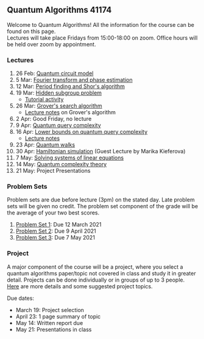 ## Quantum Algorithms 41174

Welcome to Quantum Algorithms!  All the information for the course can be found on this page.  
Lectures will take place Fridays from 15:00-18:00 on zoom.  Office hours will be held 
over zoom by appointment.


### Lectures

1. 26 Feb: [Quantum circuit model](https://github.com/troyjlee/qalgo/blob/main/LECTURES/lec1.pdf)
2. 5 Mar: [Fourier transform and phase estimation](https://github.com/troyjlee/qalgo/blob/main/LECTURES/lec2-compressed.pdf)
3. 12 Mar: [Period finding and Shor's algorithm](https://github.com/troyjlee/qalgo/blob/main/LECTURES/lec3-compressed.pdf)
4. 19 Mar: [Hidden subgroup problem](https://github.com/troyjlee/qalgo/blob/main/LECTURES/lec4-compressed.pdf) 
    - [Tutorial activity](https://github.com/troyjlee/qalgo/blob/main/LECTURES/activity4.pdf)
5. 26 Mar: [Grover's search algorithm](https://github.com/troyjlee/qalgo/blob/main/LECTURES/lec5_compressed.pdf)
    - [Lecture notes](https://github.com/troyjlee/qalgo/blob/main/NOTES/grover.pdf) on Grover's algorithm
6. 2 Apr: Good Friday, no lecture
7. 9 Apr: [Quantum query complexity](https://github.com/troyjlee/qalgo/blob/main/LECTURES/lec6_compressed.pdf)
8. 16 Apr: [Lower bounds on quantum query complexity](https://github.com/troyjlee/qalgo/blob/main/LECTURES/lec7.pdf)
    - [Lecture notes](https://github.com/troyjlee/qalgo/blob/main/NOTES/lower.pdf)
9. 23 Apr: [Quantum walks](https://github.com/troyjlee/qalgo/blob/main/LECTURES/lec8_compressed.pdf)
10. 30 Apr: [Hamiltonian simulation](https://github.com/troyjlee/qalgo/blob/main/LECTURES/lec9.pdf) (Guest Lecture by Marika Kieferova)
11. 7 May: [Solving systems of linear equations](https://github.com/troyjlee/qalgo/blob/main/LECTURES/lec10_compressed.pdf)
12. 14 May: [Quantum complexity theory](https://github.com/troyjlee/qalgo/blob/main/LECTURES/lec11_compressed.pdf)
13. 21 May: Project Presentations

### Problem Sets
Problem sets are due before lecture (3pm) on the stated day.  Late problem sets will be given 
no credit.  The problem set component of the grade will be the average of your two best scores.
1. [Problem Set 1](https://github.com/troyjlee/qalgo/blob/main/PSETS/PS1/ps1.pdf): Due 12 March 2021
2. [Problem Set 2](https://github.com/troyjlee/qalgo/blob/main/PSETS/PS2/ps2.pdf): Due 9 April 2021
3. [Problem Set 3](https://github.com/troyjlee/qalgo/blob/main/PSETS/PS3/ps3.pdf): Due 7 May 2021


### Project
A major component of the course will be a project, where you select a quantum algorithms paper/topic not covered in class 
and study it in greater detail.  Projects can be done individually or in groups of up to 3 people.  
[Here](https://github.com/troyjlee/qalgo/blob/main/PROJECT/project.pdf) are more details and some suggested 
project topics.

Due dates:
  - March 19: Project selection
  - April 23: 1 page summary of topic
  - May 14: Written report due
  - May 21: Presentations in class
